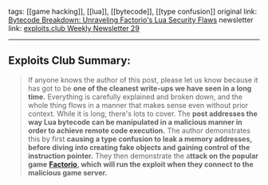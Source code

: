 tags: [[game hacking]], [[lua]], [[bytecode]], [[type confusion]]
original link:  [Bytecode Breakdown: Unraveling Factorio's Lua Security Flaws](https://memorycorruption.net/posts/rce-lua-factorio/?ref=blog.exploits.club)
newsletter link: [exploits.club Weekly Newsletter 29](https://blog.exploits.club/exploits-club-weekly-newsletter-29/) 

---
## Exploits Club Summary:
> If anyone knows the author of this post, please let us know because it has got to be **one of the cleanest write-ups we have seen in a long time.** Everything is carefully explained and broken down, and the whole thing flows in a manner that makes sense even without prior context. While it is long, there's lots to cover. The **post addresses the way Lua bytecode can be manipulated in a malicious manner in order to achieve remote code execution.** The author demonstrates this by first **causing a type confusion to leak a memory addresses, before diving into creating fake objects and gaining control of the instruction pointer.** They then demonstrate the a**ttack on the popular game** [**Factorio**](https://www.factorio.com/?ref=blog.exploits.club)**, which will run the exploit when they connect to the malicious game server.** 